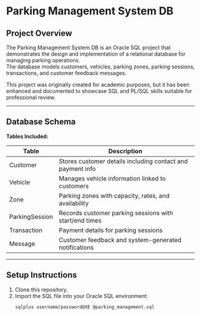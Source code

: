 # Parking Management System DB

## Project Overview

The Parking Management System DB is an Oracle SQL project that demonstrates the design and implementation of a relational database for managing parking operations.  
The database models customers, vehicles, parking zones, parking sessions, transactions, and customer feedback messages.

This project was originally created for academic purposes, but it has been enhanced and documented to showcase SQL and PL/SQL skills suitable for professional review.

---

## Database Schema

**Tables Included:**

| Table           | Description                                                  |
|-----------------|--------------------------------------------------------------|
| Customer        | Stores customer details including contact and payment info   |
| Vehicle         | Manages vehicle information linked to customers              |
| Zone            | Parking zones with capacity, rates, and availability         |
| ParkingSession  | Records customer parking sessions with start/end times       |
| Transaction     | Payment details for parking sessions                         |
| Message         | Customer feedback and system-generated notifications         |

---

## Setup Instructions

1. Clone this repository.
2. Import the SQL file into your Oracle SQL environment:
   ```bash
   sqlplus username/password@XE @parking_management.sql

